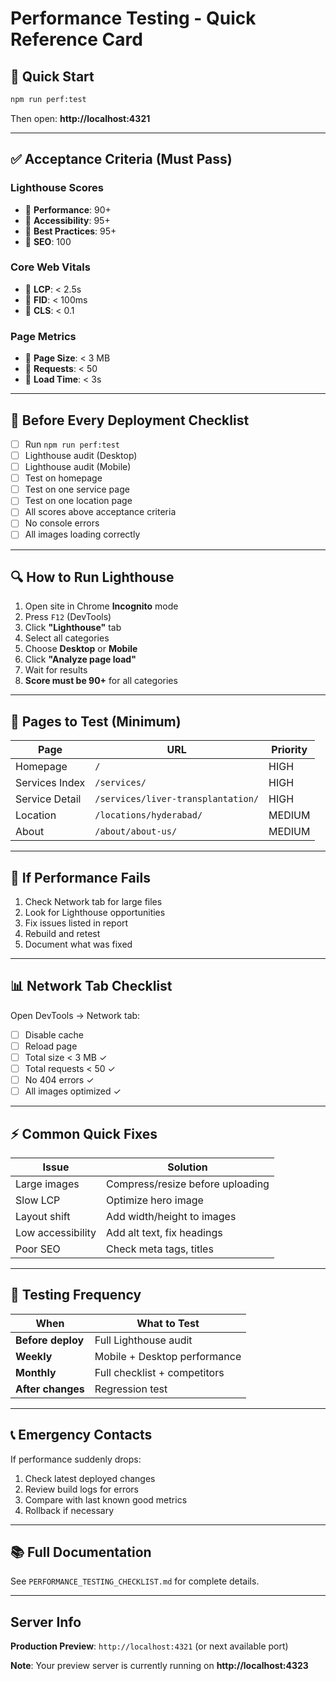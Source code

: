 # Performance Testing - Quick Reference Card

## 🚀 Quick Start
```bash
npm run perf:test
```
Then open: **http://localhost:4321**

---

## ✅ Acceptance Criteria (Must Pass)

### Lighthouse Scores
- 🎯 **Performance**: 90+
- 🎯 **Accessibility**: 95+
- 🎯 **Best Practices**: 95+
- 🎯 **SEO**: 100

### Core Web Vitals
- 🎯 **LCP**: < 2.5s
- 🎯 **FID**: < 100ms
- 🎯 **CLS**: < 0.1

### Page Metrics
- 🎯 **Page Size**: < 3 MB
- 🎯 **Requests**: < 50
- 🎯 **Load Time**: < 3s

---

## 📝 Before Every Deployment Checklist

- [ ] Run `npm run perf:test`
- [ ] Lighthouse audit (Desktop)
- [ ] Lighthouse audit (Mobile)
- [ ] Test on homepage
- [ ] Test on one service page
- [ ] Test on one location page
- [ ] All scores above acceptance criteria
- [ ] No console errors
- [ ] All images loading correctly

---

## 🔍 How to Run Lighthouse

1. Open site in Chrome **Incognito** mode
2. Press `F12` (DevTools)
3. Click **"Lighthouse"** tab
4. Select all categories
5. Choose **Desktop** or **Mobile**
6. Click **"Analyze page load"**
7. Wait for results
8. **Score must be 90+** for all categories

---

## 📱 Pages to Test (Minimum)

| Page | URL | Priority |
|------|-----|----------|
| Homepage | `/` | HIGH |
| Services Index | `/services/` | HIGH |
| Service Detail | `/services/liver-transplantation/` | HIGH |
| Location | `/locations/hyderabad/` | MEDIUM |
| About | `/about/about-us/` | MEDIUM |

---

## 🐛 If Performance Fails

1. Check Network tab for large files
2. Look for Lighthouse opportunities
3. Fix issues listed in report
4. Rebuild and retest
5. Document what was fixed

---

## 📊 Network Tab Checklist

Open DevTools → Network tab:
- [ ] Disable cache
- [ ] Reload page
- [ ] Total size < 3 MB ✓
- [ ] Total requests < 50 ✓
- [ ] No 404 errors ✓
- [ ] All images optimized ✓

---

## ⚡ Common Quick Fixes

| Issue | Solution |
|-------|----------|
| Large images | Compress/resize before uploading |
| Slow LCP | Optimize hero image |
| Layout shift | Add width/height to images |
| Low accessibility | Add alt text, fix headings |
| Poor SEO | Check meta tags, titles |

---

## 🔄 Testing Frequency

| When | What to Test |
|------|-------------|
| **Before deploy** | Full Lighthouse audit |
| **Weekly** | Mobile + Desktop performance |
| **Monthly** | Full checklist + competitors |
| **After changes** | Regression test |

---

## 📞 Emergency Contacts

If performance suddenly drops:
1. Check latest deployed changes
2. Review build logs for errors
3. Compare with last known good metrics
4. Rollback if necessary

---

## 📚 Full Documentation

See `PERFORMANCE_TESTING_CHECKLIST.md` for complete details.

---

## Server Info

**Production Preview**: `http://localhost:4321` (or next available port)

**Note**: Your preview server is currently running on **http://localhost:4323**


